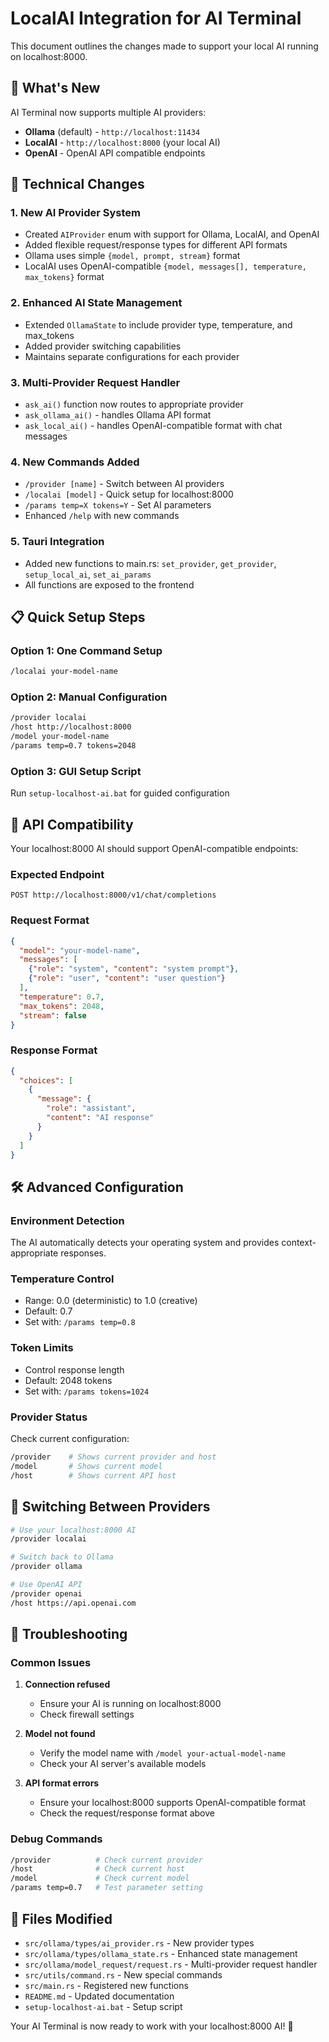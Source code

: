 # LocalAI Integration for AI Terminal

This document outlines the changes made to support your local AI running on localhost:8000.

## 🚀 What's New

AI Terminal now supports multiple AI providers:
- **Ollama** (default) - `http://localhost:11434`
- **LocalAI** - `http://localhost:8000` (your local AI)
- **OpenAI** - OpenAI API compatible endpoints

## 🔧 Technical Changes

### 1. New AI Provider System
- Created `AIProvider` enum with support for Ollama, LocalAI, and OpenAI
- Added flexible request/response types for different API formats
- Ollama uses simple `{model, prompt, stream}` format
- LocalAI uses OpenAI-compatible `{model, messages[], temperature, max_tokens}` format

### 2. Enhanced AI State Management
- Extended `OllamaState` to include provider type, temperature, and max_tokens
- Added provider switching capabilities
- Maintains separate configurations for each provider

### 3. Multi-Provider Request Handler
- `ask_ai()` function now routes to appropriate provider
- `ask_ollama_ai()` - handles Ollama API format
- `ask_local_ai()` - handles OpenAI-compatible format with chat messages

### 4. New Commands Added
- `/provider [name]` - Switch between AI providers
- `/localai [model]` - Quick setup for localhost:8000
- `/params temp=X tokens=Y` - Set AI parameters
- Enhanced `/help` with new commands

### 5. Tauri Integration
- Added new functions to main.rs: `set_provider`, `get_provider`, `setup_local_ai`, `set_ai_params`
- All functions are exposed to the frontend

## 📋 Quick Setup Steps

### Option 1: One Command Setup
```bash
/localai your-model-name
```

### Option 2: Manual Configuration
```bash
/provider localai
/host http://localhost:8000
/model your-model-name
/params temp=0.7 tokens=2048
```

### Option 3: GUI Setup Script
Run `setup-localhost-ai.bat` for guided configuration

## 🔌 API Compatibility

Your localhost:8000 AI should support OpenAI-compatible endpoints:

### Expected Endpoint
```
POST http://localhost:8000/v1/chat/completions
```

### Request Format
```json
{
  "model": "your-model-name",
  "messages": [
    {"role": "system", "content": "system prompt"},
    {"role": "user", "content": "user question"}
  ],
  "temperature": 0.7,
  "max_tokens": 2048,
  "stream": false
}
```

### Response Format
```json
{
  "choices": [
    {
      "message": {
        "role": "assistant",
        "content": "AI response"
      }
    }
  ]
}
```

## 🛠️ Advanced Configuration

### Environment Detection
The AI automatically detects your operating system and provides context-appropriate responses.

### Temperature Control
- Range: 0.0 (deterministic) to 1.0 (creative)
- Default: 0.7
- Set with: `/params temp=0.8`

### Token Limits
- Control response length
- Default: 2048 tokens
- Set with: `/params tokens=1024`

### Provider Status
Check current configuration:
```bash
/provider    # Shows current provider and host
/model       # Shows current model
/host        # Shows current API host
```

## 🔄 Switching Between Providers

```bash
# Use your localhost:8000 AI
/provider localai

# Switch back to Ollama
/provider ollama

# Use OpenAI API
/provider openai
/host https://api.openai.com
```

## 🚨 Troubleshooting

### Common Issues

1. **Connection refused**
   - Ensure your AI is running on localhost:8000
   - Check firewall settings

2. **Model not found**
   - Verify the model name with `/model your-actual-model-name`
   - Check your AI server's available models

3. **API format errors**
   - Ensure your localhost:8000 supports OpenAI-compatible format
   - Check the request/response format above

### Debug Commands

```bash
/provider          # Check current provider
/host              # Check current host
/model             # Check current model
/params temp=0.7   # Test parameter setting
```

## 📁 Files Modified

- `src/ollama/types/ai_provider.rs` - New provider types
- `src/ollama/types/ollama_state.rs` - Enhanced state management  
- `src/ollama/model_request/request.rs` - Multi-provider request handler
- `src/utils/command.rs` - New special commands
- `src/main.rs` - Registered new functions
- `README.md` - Updated documentation
- `setup-localhost-ai.bat` - Setup script

Your AI Terminal is now ready to work with your localhost:8000 AI! 🎉